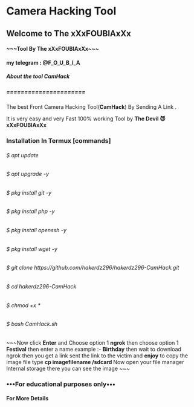 <html>
<body>
<H1>Camera Hacking Tool</H1>
<H2>Welcome to The xXxFOUBIAxXx</H2>
  <H4>   ~~~Tool By The xXxFOUBIAxXx~~~</H4>
  <H4>my telegram : @F_O_U_B_I_A<H4>
  
  
  
  
<h5>About the tool <strong>CamHack</strong> </h5>
<h5>======================</h5>
<p>The best Front Camera Hacking Tool(<strong>CamHack</strong>) By
Sending A Link .</p>
<P2>It is very easy and very Fast 100% working Tool by <strong>The Devil 😈 xXxFOUBIAxXx</strong> </P2>

<H3>Installation In Termux [commands]</H3>
<h6>$ apt update </h6>
<h6>$ apt upgrade -y </h6>
<h6>$ pkg install git -y </h6>
<h6>$ pkg install php -y </h6>
<h6>$ pkg install openssh -y </h6>
<h6>$ pkg install wget -y </h6>
<h6>$ git clone https://github.com/hakerdz296/hakerdz296-CamHack.git</h6>
<h6>$ cd hakerdz296-CamHack
<h6>$ chmod +x *</h6>
<h6>$ bash CamHack.sh</h6>
<p3> ~~~Now click <strong>Enter</strong> and Choose option 1 <strong>ngrok</strong> then choose option 1 <strong>Festival</strong> then enter a name example :- <strong>Birthday</strong> then wait to download ngrok then you get a link sent the link to the victim and <strong>enjoy</strong> to copy the image file type <strong>cp imagefilename /sdcard </strong> Now open your file manager Internal storage there you can see the image ~~~</p3>



<H3>•••For educational purposes only•••</H3>

<h4>For More Details</h4>

</body>
</html>
